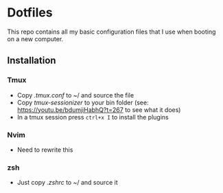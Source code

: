 # Dotfiles
This repo contains all my basic configuration files that I use when
booting on a new computer.

## Installation

### Tmux
- Copy *.tmux.conf* to ~/ and source the file
- Copy *tmux-sessionizer* to your bin folder (see: https://youtu.be/bdumjiHabhQ?t=267 to see what it does)
- In a tmux session press `ctrl+x I` to install the plugins

### Nvim
- Need to rewrite this

### zsh
- Just copy *.zshrc* to ~/ and source it

